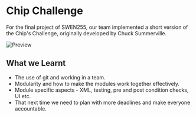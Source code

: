 # Chip Challenge

For the final project of SWEN255, our team implemented a short version of the Chip's Challenge, originally developed by Chuck Summerville.

![Preview](https://user-images.githubusercontent.com/58746884/138804742-bf1a5f49-30b0-4213-95e8-020335d9c00f.gif)

## What we Learnt
- The use of git and working in a team.
- Modularity and how to make the modules work together effectively.
- Module specific aspects - XML, testing, pre and post condition checks, UI etc.
- That next time we need to plan with more deadlines and make everyone accountable.
